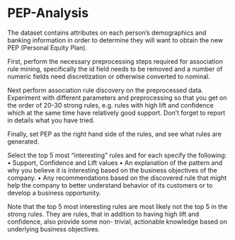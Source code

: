 # PEP-Analysis

The dataset contains attributes on each person’s demographics and banking information in order to determine they will want to obtain the new PEP (Personal Equity Plan).

First, perform the necessary preprocessing steps required for association rule mining, specifically the id field needs to be removed and a number of numeric fields need discretization or otherwise converted to nominal.

Next perform association rule discovery on the preprocessed data. Experiment with different parameters and preprocessing so that you get on the order of 20-30 strong rules, e.g. rules with high lift and confidence which at the same time have relatively good support. Don’t forget to report in details what you have tried.

Finally, set PEP as the right hand side of the rules, and see what rules are generated.

Select the top 5 most “interesting” rules and for each specify the following:
• Support, Confidence and Lift values
• An explanation of the pattern and why you believe it is interesting based on the business objectives of the company.
• Any recommendations based on the discovered rule that might help the company to better understand behavior of its customers or to develop a business opportunity.

Note that the top 5 most interesting rules are most likely not the top 5 in the strong rules. They are rules, that in addition to having high lift and confidence, also provide some non- trivial, actionable knowledge based on underlying business objectives.
